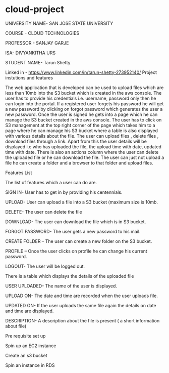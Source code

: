 # cloud-project
UNIVERSITY NAME- SAN JOSE STATE UNIVERSITY

COURSE - CLOUD TECHNOLOGIES

PROFESSOR - SANJAY GARJE

ISA- DIVYANKITHA URS

STUDENT NAME- Tarun Shetty

Linked in - https://www.linkedin.com/in/tarun-shetty-273952140/
Project instutions and features

The web application that is developed can be used to upload files which are less than 10mb into the S3 bucket which is created in the aws console. The user has to provide his credentials i.e. username, password only then he can login into the portal. If a registered user forgets his password he will get a new password by clicking on forgot password which generates the user a new password.
Once the user is signed he gets into a page which he can manage the S3 bucket created in the aws console. The user has to click on S3 management at the top right corner of the page which takes him to a page where he can manage his S3 bucket where a table is also displayed with various details about the file.
The user can upload files , delete files , download files through a link. Apart from this the user details will be displayed i.e who has uploaded the file, the upload time with date, updated time with date. There is also an actions column where the user can delete the uploaded file or he can download the file. The user can just not upload a file he can create a folder and a browser to that folder and upload files. 

Features List

The list of features which a user can do are.

SIGN IN- User has to get in by providing his centennials.

UPLOAD- User can upload a file into a S3 bucket (maximum size is 10mb. 

DELETE- The user can delete the file 

DOWNLOAD- The user can download the file which is in S3 bucket. 

FORGOT PASSWORD- The user gets a new password to his mail.

CREATE FOLDER – The user can create a new folder on the S3 bucket.

PROFILE – Once the user clicks on profile he can change his current password.

LOGOUT- The user will be logged out.

There is a table which displays the details of the uploaded file

USER UPLOADED- The name of the user is displayed.

UPLOAD ON- The date and time are recorded when the user uploads file.

UPDATED ON- If the user uploads the same file again the details on date and time are displayed.

DESCRIPTION- A description about the file is present ( a short information about file)

Pre requisite set up

Spin up an EC2 instance 

Create an s3 bucket

Spin an instance in RDS


